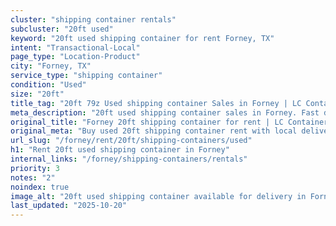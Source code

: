 ```yaml
---
cluster: "shipping container rentals"
subcluster: "20ft used"
keyword: "20ft used shipping container for rent Forney, TX"
intent: "Transactional-Local"
page_type: "Location-Product"
city: "Forney, TX"
service_type: "shipping container"
condition: "Used"
size: "20ft"
title_tag: "20ft 79z Used shipping container Sales in Forney | LC Container"
meta_description: "20ft used shipping container sales in Forney. Fast delivery, competitive pricing. Serving shipping containers area. Quote ID: 3E7. Call (214) 524-4168 for your free quote today."
original_title: "Forney 20ft shipping container for rent | LC Container"
original_meta: "Buy used 20ft shipping container rent with local delivery in Forney, TX. LC Container — local Since 2003. Request a fast quote today."
url_slug: "/forney/rent/20ft/shipping-containers/used"
h1: "Rent 20ft used shipping container in Forney"
internal_links: "/forney/shipping-containers/rentals"
priority: 3
notes: "2"
noindex: true
image_alt: "20ft used shipping container available for delivery in Forney"
last_updated: "2025-10-20"
---
```


<!-- TODO: Add unique city/inventory copy, images, and internal links here. -->
